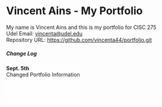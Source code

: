 # Vincent Ains - My Portfolio
My name is Vincent Ains and this is my portfolio for CISC 275 <br>
Udel Email: vincenta@udel.edu <br>
Repository URL: <a href="https://github.com/vincenta44/portfolio.git">https://github.com/vincenta44/portfolio.git</a> 
<style>
  .log {
        background-color: rgba(255, 255, 255, 0.829);
        width: 40%;
        height: 100px;
        overflow: scroll;
      }
</style>

<h5> Change Log </h5>
<div class="log">
<strong>Sept. 5th</strong><br>Changed Portfolio Information
</div>
